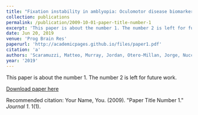 ```yaml
---
title: "Fixation instability in amblyopia: Oculomotor disease biomarkers predictive of treatment effectiveness."
collection: publications
permalink: /publication/2009-10-01-paper-title-number-1
excerpt: 'This paper is about the number 1. The number 2 is left for future work.'
date: Jun 20, 2019
venue: 'Prog Brain Res'
paperurl: 'http://academicpages.github.io/files/paper1.pdf'
citation: 'a'
authors: 'Scaramuzzi, Matteo, Murray, Jordan, Otero-Millan, Jorge, Nucci, Paolo, Shaikh, Aasef G, Ghasia, Fatema F'
year: '2019'
---
```

This paper is about the number 1. The number 2 is left for future work.

[Download paper here](http://academicpages.github.io/files/paper1.pdf)

Recommended citation: Your Name, You. (2009). "Paper Title Number 1." <i>Journal 1</i>. 1(1).
